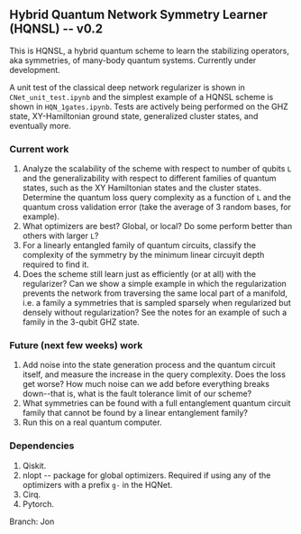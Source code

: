 ## Hybrid Quantum Network Symmetry Learner (HQNSL) -- v0.2
This is HQNSL, a hybrid quantum scheme to learn the stabilizing operators, aka symmetries, 
of many-body quantum systems. Currently under development.

A unit test of the classical deep network regularizer is shown in `CNet_unit_test.ipynb` and the simplest
example of a HQNSL scheme is shown in `HQN_1gates.ipynb`. Tests are actively being performed
on the GHZ state, XY-Hamiltonian ground state, generalized cluster states, and eventually more.

### Current work
1. Analyze the scalability of the scheme with respect to number of qubits `L` and the generalizability with respect to different families of quantum states, such as the XY Hamiltonian states and the cluster states. Determine the quantum loss query complexity as a function of `L` and the quantum cross validation error (take the average of 3 random bases, for example). 
2. What optimizers are best? Global, or local? Do some perform better than others with larger `L`?
3. For a linearly entangled family of quantum circuits, classify the complexity of the symmetry by the minimum linear circuyit depth required to find it.
4. Does the scheme still learn just as efficiently (or at all) with the regularizer? Can we show a simple example in which the regularization prevents the network from traversing the same local part of a manifold, i.e. a family a symmetries that is sampled sparsely when regularized but densely without regularization? See the notes for an example of such a family in the 3-qubit GHZ state.

### Future (next few weeks) work
1. Add noise into the state generation process and the quantum circuit itself, and measure the increase in the query complexity. Does the loss get worse? How much noise can we add before everything breaks down--that is, what is the fault tolerance limit of our scheme?
2. What symmetries can be found with a full entanglement quantum circuit family that cannot be found by a linear entanglement family?
2. Run this on a real quantum computer. 

### Dependencies
1. Qiskit.
2. nlopt -- package for global optimizers. Required if using any of the optimizers with a prefix `g-` in the HQNet.
3. Cirq.
4. Pytorch.

Branch: Jon
